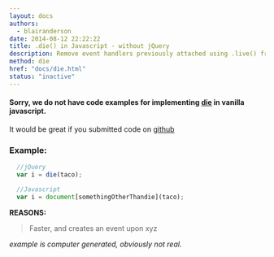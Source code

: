 ```yaml
---
layout: docs
authors:
  - blairanderson
date: 2014-08-12 22:22:22
title: .die() in Javascript - without jQuery
description: Remove event handlers previously attached using .live() from the elements.
method: die
href: "docs/die.html"
status: "inactive"
---
```


#### Sorry, we do not have code examples for implementing [die](http://api.jquery.com/die/) in vanilla javascript.

It would be great if you submitted code on [github](https://github.com/blairanderson/without-jquery/blob/master/docs/die.md)

### Example:

```javascript
  //jQuery
  var i = die(taco);

  //Javascript
  var i = document[somethingOtherThandie](taco);

```

**REASONS:**
> Faster, and creates an event upon xyz

*example is computer generated, obviously not real.*
